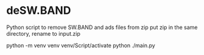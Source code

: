 # deSW.BAND
Python script to remove SW.BAND and ads files from zip 
put zip in the same directory, rename to input.zip

python -m venv venv
venv/Script/activate
python ./main.py
